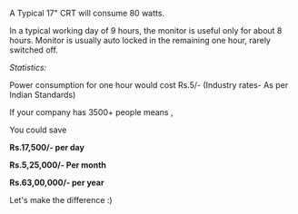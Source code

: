 A Typical 17" CRT will consume 80 watts.

In a typical working day of 9 hours, the monitor is useful only for about 8 hours.
Monitor is usually auto locked in the remaining one hour, rarely switched off.

_Statistics:_

Power consumption for one hour would cost Rs.5/- (Industry rates- As per Indian Standards)

If your company has 3500+ people means ,

You could save

**Rs.17,500/- per day**

**Rs.5,25,000/- Per month**

**Rs.63,00,000/- per year**

Let's make the difference :)